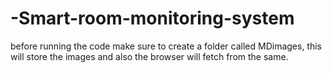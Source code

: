 ﻿# -Smart-room-monitoring-system
before running the code make sure to create a folder called MDimages, this will store the images and also the browser will fetch from the same. 
